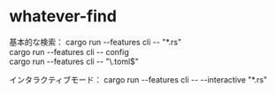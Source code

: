 # whatever-find
  基本的な検索：
  cargo run --features cli -- "*.rs" <br>
  cargo run --features cli -- config <br>
  cargo run --features cli -- "\\.toml$"

  インタラクティブモード：
  cargo run --features cli -- --interactive "*.rs"
